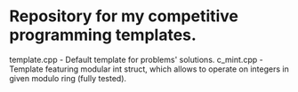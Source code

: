 # Repository for my competitive programming templates.

template.cpp - Default template for problems' solutions.
c_mint.cpp - Template featuring modular int struct, which allows to operate on integers in given modulo ring (fully tested).
